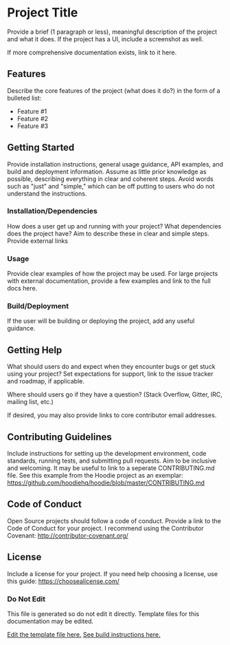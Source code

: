 # Project Title

Provide a brief (1 paragraph or less), meaningful description of the project and what it does. If the project has a UI, include a screenshot as well.

If more comprehensive documentation exists, link to it here.

## Features

Describe the core features of the project (what does it do?) in the form of a bulleted list:

- Feature #1
- Feature #2
- Feature #3

## Getting Started

Provide installation instructions, general usage guidance, API examples, and build and deployment information. Assume as little prior knowledge as possible, describing everything in clear and coherent steps. Avoid words such as "just" and "simple," which can be off putting to users who do not understand the instructions.

### Installation/Dependencies

How does a user get up and running with your project? What dependencies does the project have? Aim to describe these in clear and simple steps. Provide external links

### Usage

Provide clear examples of how the project may be used. For large projects with external documentation, provide a few examples and link to the full docs here.

### Build/Deployment

If the user will be building or deploying the project, add any useful guidance.

## Getting Help

What should users do and expect when they encounter bugs or get stuck using your project? Set expectations for support, link to the issue tracker and roadmap, if applicable.

Where should users go if they have a question? (Stack Overflow, Gitter, IRC, mailing list, etc.)

If desired, you may also provide links to core contributor email addresses.
## Contributing Guidelines

Include instructions for setting up the development environment, code standards, running tests, and submitting pull requests. Aim to be inclusive and welcoming. It may be useful to link to a seperate CONTRIBUTING.md file. See this example from the Hoodie project as an exemplar: https://github.com/hoodiehq/hoodie/blob/master/CONTRIBUTING.md
## Code of Conduct

Open Source projects should follow a code of conduct. Provide a link to the Code of Conduct for your project. I recommend using the Contributor Covenant: http://contributor-covenant.org/
## License

Include a license for your project. If you need help choosing a license, use this guide: https://choosealicense.com/
### Do Not Edit
This file is generated so do not edit it directly.
Template files for this documentation may be edited.

[Edit the template file here.](/repo-templates/salt/README.md)
[See build instructions here.](/assets/README.md)
